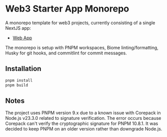 # Web3 Starter App Monorepo

A monorepo template for web3 projects, currently consisting of a single NextJS app:

- [Web App](./apps/web-app/README.md)

The monorepo is setup with PNPM workspaces, Biome linting/formatting, Husky for git hooks, and commitlint for commit messages.

## Installation

```bash
pnpm install
pnpm build
```

## Notes

The project uses PNPM version 9.x due to a known issue with Corepack in Node.js v23.3.0 related to signature verification. The error occurs because Corepack can't verify the cryptographic signature for PNPM 10.8.1. It was decided to keep PNPM on an older version rather than downgrade Node.js.

